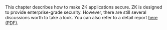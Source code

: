 This chapter describes how to make ZK applications secure. ZK is
designed to provide enterprise-grade security. However, there are still
several discussions worth to take a look. You can also refer to a detail
report [here (PDF)](media:zk_security_report.pdf).

